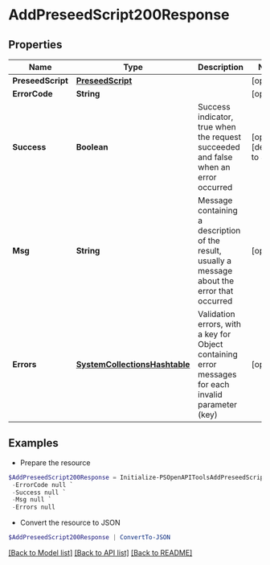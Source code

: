 # AddPreseedScript200Response
## Properties

Name | Type | Description | Notes
------------ | ------------- | ------------- | -------------
**PreseedScript** | [**PreseedScript**](PreseedScript.md) |  | [optional] 
**ErrorCode** | **String** |  | [optional] 
**Success** | **Boolean** | Success indicator, true when the request succeeded and false when an error occurred | [optional] [default to $true]
**Msg** | **String** | Message containing a description of the result, usually a message about the error that occurred | [optional] 
**Errors** | [**SystemCollectionsHashtable**](.md) | Validation errors, with a key for Object containing error messages for each invalid parameter (key) | [optional] 

## Examples

- Prepare the resource
```powershell
$AddPreseedScript200Response = Initialize-PSOpenAPIToolsAddPreseedScript200Response  -PreseedScript null `
 -ErrorCode null `
 -Success null `
 -Msg null `
 -Errors null
```

- Convert the resource to JSON
```powershell
$AddPreseedScript200Response | ConvertTo-JSON
```

[[Back to Model list]](../README.md#documentation-for-models) [[Back to API list]](../README.md#documentation-for-api-endpoints) [[Back to README]](../README.md)


